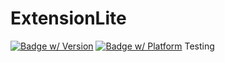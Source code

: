 # ExtensionLite
[![Badge w/ Version](https://cocoapod-badges.herokuapp.com/v/ExtensionLite/badge.png)](https://cocoadocs.org/docsets/NSStringMask)
[![Badge w/ Platform](https://cocoapod-badges.herokuapp.com/p/ExtensionLite/badge.svg)](https://cocoadocs.org/docsets/NSStringMask)
Testing
